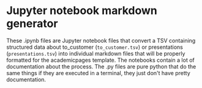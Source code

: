 # Jupyter notebook markdown generator

These .ipynb files are Jupyter notebook files that convert a TSV containing structured data about to_customer (`to_customer.tsv`) or presentations (`presentations.tsv`) into individual markdown files that will be properly formatted for the academicpages template. The notebooks contain a lot of documentation about the process. The .py files are pure python that do the same things if they are executed in a terminal, they just don't have pretty documentation.




